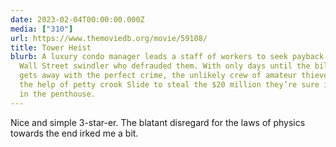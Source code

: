 ```yaml
---
date: 2023-02-04T00:00:00.000Z
media: ["310"]
url: https://www.themoviedb.org/movie/59108/
title: Tower Heist
blurb: A luxury condo manager leads a staff of workers to seek payback on the
  Wall Street swindler who defrauded them. With only days until the billionaire
  gets away with the perfect crime, the unlikely crew of amateur thieves enlists
  the help of petty crook Slide to steal the $20 million they’re sure is hidden
  in the penthouse.
---
```


Nice and simple 3-star-er. The blatant disregard for the laws of physics towards the end irked me a bit.

